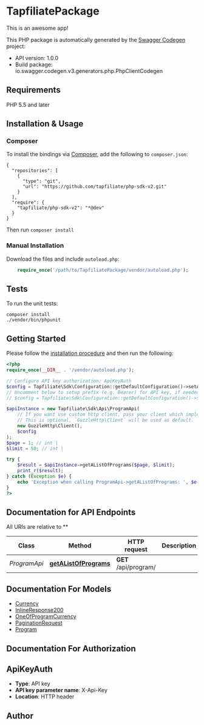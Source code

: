 # TapfiliatePackage
This is an awesome app!

This PHP package is automatically generated by the [Swagger Codegen](https://github.com/swagger-api/swagger-codegen) project:

- API version: 1.0.0
- Build package: io.swagger.codegen.v3.generators.php.PhpClientCodegen

## Requirements

PHP 5.5 and later

## Installation & Usage
### Composer

To install the bindings via [Composer](http://getcomposer.org/), add the following to `composer.json`:

```
{
  "repositories": [
    {
      "type": "git",
      "url": "https://github.com/tapfiliate/php-sdk-v2.git"
    }
  ],
  "require": {
    "tapfiliate/php-sdk-v2": "*@dev"
  }
}
```

Then run `composer install`

### Manual Installation

Download the files and include `autoload.php`:

```php
    require_once('/path/to/TapfiliatePackage/vendor/autoload.php');
```

## Tests

To run the unit tests:

```
composer install
./vendor/bin/phpunit
```

## Getting Started

Please follow the [installation procedure](#installation--usage) and then run the following:

```php
<?php
require_once(__DIR__ . '/vendor/autoload.php');

// Configure API key authorization: ApiKeyAuth
$config = Tapfiliate\Sdk\Configuration::getDefaultConfiguration()->setApiKey('X-Api-Key', 'YOUR_API_KEY');
// Uncomment below to setup prefix (e.g. Bearer) for API key, if needed
// $config = Tapfiliate\Sdk\Configuration::getDefaultConfiguration()->setApiKeyPrefix('X-Api-Key', 'Bearer');

$apiInstance = new Tapfiliate\Sdk\Api\ProgramApi(
    // If you want use custom http client, pass your client which implements `GuzzleHttp\ClientInterface`.
    // This is optional, `GuzzleHttp\Client` will be used as default.
    new GuzzleHttp\Client(),
    $config
);
$page = 1; // int | 
$limit = 50; // int | 

try {
    $result = $apiInstance->getAListOfPrograms($page, $limit);
    print_r($result);
} catch (Exception $e) {
    echo 'Exception when calling ProgramApi->getAListOfPrograms: ', $e->getMessage(), PHP_EOL;
}
?>
```

## Documentation for API Endpoints

All URIs are relative to **

Class | Method | HTTP request | Description
------------ | ------------- | ------------- | -------------
*ProgramApi* | [**getAListOfPrograms**](docs/Api/ProgramApi.md#getalistofprograms) | **GET** /api/program/ | 

## Documentation For Models

 - [Currency](docs/Model/Currency.md)
 - [InlineResponse200](docs/Model/InlineResponse200.md)
 - [OneOfProgramCurrency](docs/Model/OneOfProgramCurrency.md)
 - [PaginationRequest](docs/Model/PaginationRequest.md)
 - [Program](docs/Model/Program.md)

## Documentation For Authorization


## ApiKeyAuth

- **Type**: API key
- **API key parameter name**: X-Api-Key
- **Location**: HTTP header


## Author



